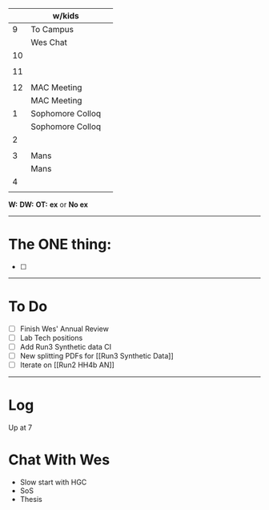 
|     | w/kids           |     |
| --- | ---------------- | --- |
| 9   | To Campus        |     |
|     | Wes Chat         |     |
| 10  |                  |     |
|     |                  |     |
| 11  |                  |     |
|     |                  |     |
| 12  | MAC Meeting      |     |
|     | MAC Meeting      |     |
| 1   | Sophomore Colloq |     |
|     | Sophomore Colloq |     |
| 2   |                  |     |
|     |                  |     |
| 3   | Mans             |     |
|     | Mans             |     |
| 4   |                  |     |
|     |                  |     |

**W:**
**DW:**
**OT:**
**ex** or **No ex**

---
# The ONE thing: 
- [ ] 

---
# To Do

- [ ] Finish Wes' Annual Review
- [ ] Lab Tech positions
- [ ] Add Run3 Synthetic data CI
- [ ] New splitting PDFs for [[Run3 Synthetic Data]]
- [ ]  Iterate on  [[Run2 HH4b AN]]

---

# Log

Up at 7 

# Chat With Wes
- Slow start with HGC
- SoS
- Thesis